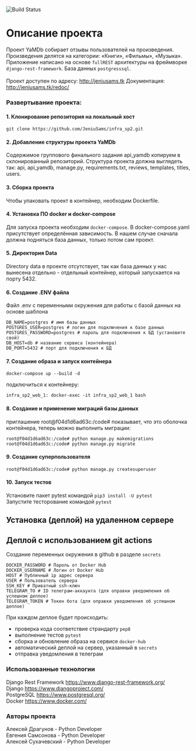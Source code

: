 #
![Build Status](https://github.com/JeniuSams/yamdb_final/actions/workflows/yamdb.yml/badge.svg)

# Описание проекта
Проект YaMDb собирает отзывы пользователей на произведения. Произведения делятся на категории: «Книги», «Фильмы», «Музыка».
Приложение написано на основе `fullREST` архитектуры на фреймворке `django-rest-framework`. База данных `postgresssql`.
<br><br>Проект доступен по адресу: http://jeniusams.tk
Документация: http://jeniusams.tk/redoc/


### Развертывание проекта:
#### 1. Клонирование репозитория на локальный хост  
```
git clone https://github.com/JeniuSams/infra_sp2.git
```
#### 2. Добавление структуры проекта YaMDb
Содержимое группового финального задания api_yamdb копируем в склонированный репозиторий.
Структура проекта должна выглядеть так: api, api_yamdb, manage.py, requirements.txt, reviews, templates, titles, users.

#### 3. Сборка проекта
Чтобы упаковать проект в контейнер, необходим Dockerfile.

#### 4. Установка ПО docker и docker-compose
Для запуска проекта необходим `docker-compose`. В docker-compose.yaml присутствует определённая зависимость. В нашем случае сначала должна подняться база данных, только потом сам проект.

#### 5. Директория Data
Directory data в проекте отсутствует, так как база данных у нас вынесена отдельно - отдельный контейнер, который запускается на порту 5432.

#### 6. Создание .ENV файла
Файл .env
 с переменными окружения для работы с базой данных на основе шаблона
```
DB_NAME=postgres # имя базы данных
POSTGRES_USER=postgres # логин для подключения к базе данных
POSTGRES_PASSWORD=postgres # пароль для подключения к БД (установите свой)
DB_HOST=db # название сервиса (контейнера)
DB_PORT=5432 # порт для подключения к БД 
```

#### 7. Создание образа и запуск контейнера
```
docker-compose up --build -d
```
подключиться к контейнеру:
```
infra_sp2_web_1: docker-exec -it infra_sp2_web_1 bash
```
#### 8. Создание и применение миграций базы данных
приглашение root@f04d1d6ad63c:/code# показывает, что это оболочка контейнера, теперь можно выполнить миграции:
```
root@f04d1d6ad63c:/code# python manage.py makemigrations
root@f04d1d6ad63c:/code# python manage.py migrate
```
#### 9. Создание суперпользователя
```
root@f04d1d6ad63c:/code# python manage.py createsuperuser
```

#### 10. Запуск тестов
Установите пакет pytest командой `pip3 install -U pytest`
<br>Запустите тесторование командой `pytest`


## Установка (деплой) на удаленном сервере
## Деплой с использованием git actions
Создание переменных окружения в github
 в разделе `secrets`
```
DOCKER_PASSWORD # Пароль от Docker Hub
DOCKER_USERNAME # Логин от Docker Hub
HOST # Публичный ip адрес сервера
USER # Пользователь сервера
SSH_KEY # Приватный ssh-ключ
TELEGRAM_TO # ID телеграм-аккаунта (для оправки уведомления об успешном деплое)
TELEGRAM_TOKEN # Токен бота (для оправки уведомления об успешном деплое)
```
При каждом деплое будет происходить:
- проверка кода соответствие страндарту `pep8`
- выполнение тестов `pytest`
- сборка и обновление образа на сервисе `docker-hub`
- автоматический деплой на сервер, указанный в `secrets`
- отправка уведомления в телеграм

### Использованные технологии
Django Rest Framework https://www.django-rest-framework.org/ <br>
Django https://www.djangoproject.com/ <br>
PostgreSQL https://www.postgresql.org/ <br>
Docker https://www.docker.com/ <br>

### Авторы проекта
Алексей Драгунов - Python Developer <br>
Евгения Самсонова - Python Developer <br>
Алексей Сухачевский - Python Developer <br>
